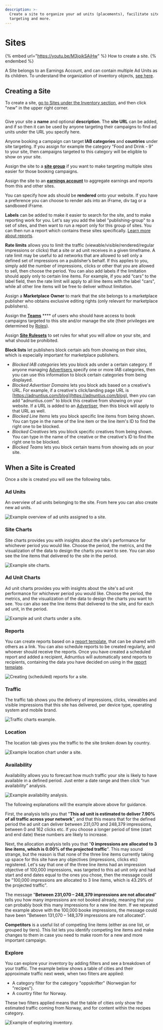 ```yaml
---
description: >-
  Create a site to organize your ad units (placements), facilitate site
  targeting and more.
---
```


# Sites

{% embed url="https://youtu.be/M3joikSAjHw" %}
How to create a site.
{% endembed %}

A Site belongs to an Earnings Account, and can contain multiple Ad Units as its children. To understand the organization of inventory objects, [see here](./).&#x20;

## Creating a Site

To create a site, [go to Sites under the Inventory section](https://admin.adnuntius.com/sites), and then click "new" in the upper right corner.

<figure><img src="../../../.gitbook/assets/CreateSite.png" alt=""><figcaption></figcaption></figure>

Give your site a **name** and optional **description**. The **site URL** can be added, and if so then it can be used by anyone targeting their campaigns to find ad units under the URL you specify here.

Anyone booking a campaign can target **IAB categories** and **countries** under site targeting. If you assign for example the category "Food and Drink - 9" to your site, then campaigns targeted to this category will be eligible to show on your site.

Assign the site to a [**site group**](site-groups.md) if you want to make targeting multiple sites easier for those booking campaigns.

Assign the site to an [**earnings account**](earnings-accounts.md) to aggregate earnings and reports from this and other sites.

You can specify how ads should be **rendered** onto your website. If you have a preference you can choose to render ads into an iFrame, div tag or a sandboxed iFrame.

**Labels** can be added to make it easier to search for the site, and to make reporting work for you. Let's say you add the label "publishing-group" to a set of sites, and then want to run a report only for this group of sites. You can then run a report which contains these sites specifically. [Learn more about reports](../queries/publishing-queries.md).

**Rate limits** allows you to limit the traffic (viewable/visible/rendered/regular impressions or clicks) that a site or ad unit receives in a given timeframe. A rate limit may be useful to ad networks that are allowed to sell only a defined set of impressions on a publisher’s behalf. If this applies to you, simply add the number of impressions, clicks or other that you are allowed to sell, then choose the period. You can also add labels if the limitation should apply only to certain line items. For example, if you add “cars” to the label field, then the rate limit will apply to all line items with the label "cars", while all other line items will be free to deliver without limitation.

Assign a **Marketplace** **Owner** to mark that the site belongs to a marketplace publisher who obtains exclusive editing rights (only relevant for marketplace publishers).

Assign the [**Teams**](../users/users-teams-and-roles-1.md) **** of users who should have access to book campaigns targeted to this site and/or manage the site (their privileges are determined by [Roles](../users/users-teams-and-roles-2.md)).

Assign [**Site Rulesets**](site-rulesets.md) to set rules for what you will allow on your site, and what should be prohibited.

**Block lists** let publishers block certain ads from showing on their sites, which is especially important for marketplace publishers.&#x20;

* _Blocked IAB categories_ lets you block ads under a certain category. If anyone managing [Advertisers ](../advertising/advertisers.md)specify one or more IAB categories, then you can use this information to block certain categories from being displayed.&#x20;
* _Blocked Advertiser Domains_ lets you block ads based on a creative's URL. For example, if a creative's click/landing page URL is [https://adnuntius.com/blog](https://adnuntius.com/blog), then you can add "adnuntius.com" to block this creative from showing on your website. If a URL is added to an [Advertiser](../advertising/advertisers.md), then this block will apply to that URL as well.&#x20;
* _Blocked Line Items_ lets you block specific line items from being shown. You can type in the name of the line item or the line item's ID to find the right one to be blocked.
* _Blocked Creatives_ lets you block specific creatives from being shown. You can type in the name of the creative or the creative's ID to find the right one to be blocked.
* _Blocked Teams_ lets you block certain teams from showing ads on your site.&#x20;

## When a Site is Created

Once a site is created you will see the following tabs.

### Ad Units

An overview of ad units belonging to the site. From here you can also create new ad units.

![Example overview of ad units assigned to a site.](<../../../.gitbook/assets/202207 Site - Ad Units Overview.png>)

### Site Charts

Site charts provides you with insights about the site's performance for whichever period you would like. Choose the period, the metrics, and the visualization of the data to design the charts you want to see. You can also see the line items that delivered to the site in the period.

![Example site charts.](<../../../.gitbook/assets/202207 Site - Site Charts.png>)

### Ad Unit Charts

Ad unit charts provides you with insights about the site's ad unit performance for whichever period you would like. Choose the period, the metrics, and the visualization of the data to design the charts you want to see. You can also see the line items that delivered to the site, and for each ad unit, in the period.

![Example ad unit charts under a site.](<../../../.gitbook/assets/202207 Site - Ad Unit Charts.png>)

### Reports

You can create reports based on a [report template](../reports/reports-templates-and-schedules.md), that can be shared with others as a link. You can also schedule reports to be created regularly, and whoever should receive the reports. Once you have created a scheduled report and added a recipient, Adnuntius will automatically send reports to recipients, containing the data you have decided on using in the [report template](../reports/reports-templates-and-schedules.md).

![Creating (scheduled) reports for a site.](<../../../.gitbook/assets/202207 Site - Reports.png>)

### Traffic

The traffic tab shows you the delivery of impressions, clicks, viewables and visible impressions that this site has delivered, per device type, operating system and mobile brand.

![Traffic charts example.](<../../../.gitbook/assets/202207 Site - Traffic.png>)

### Location

The location tab gives you the traffic to the site broken down by country.&#x20;

![Example location chart under a site.](<../../../.gitbook/assets/202207 Site - Location.png>)

### Availability

Availability allows you to forecast how much traffic your site is likely to have available in a defined period. Just enter a date range and then click “run availability” analysis.

![Example availability analysis.](<../../../.gitbook/assets/202207 Site - Availability.png>)

The following explanations will the example above above for guidance.

First, the analysis tells you that "**This ad unit is estimated to deliver 7.90% of all traffic across your network**", and that this means that for the defined period the ad unit can deliver between 231,070 and 248,379 impressions, between 0 and 162 clicks etc. If you choose a longer period of time (start and end date) these numbers are likely to increase.

Next, the allocation analysis tells you that "**0 impressions are allocated to 3 line items, which is 0.00% of the projected traffic**". This may sound strange, but the reason is that none of the three line items currently taking up space for this site have any objectives (impressions, clicks etc) registered. Let's say that one of the three line items had an impression objective of 100,000 impressions, was targeted to this ad unit only and had start and end dates equal to the ones you chose, then the message could be "100,000 impressions are allocated to 3 line items, which is 43.29% of the projected traffic".

The message "**Between 231,070 – 248,379 impressions are not allocated**" tells you how many impressions are not booked already, meaning that you can probably book this many impressions for a new line item. If we repeated the example above with the 100,000 booke impressions, the message could have been "Between 131,070 – 148,379 impressions are not allocated".

**Competitors** is a useful list of competing line items (either as one list, or grouped by tiers). This list lets you identify competing line items and make changes to them in case you need to make room for a new and more important campaign.

### Explore

You can explore your inventory by adding filters and see a breakdown of your traffic. The example below shows a table of cities and their approximate traffic next week, when two filters are applied:&#x20;

* A category filter for the category "oppskrifter" (Norwegian for "recipes").&#x20;
* A country filter for Norway.&#x20;

These two filters applied means that the table of cities only show the estimated traffic coming from Norway, and for content within the recipes category.&#x20;

![Example of exploring inventory.](<../../../.gitbook/assets/202207 Site - Explore.png>)
